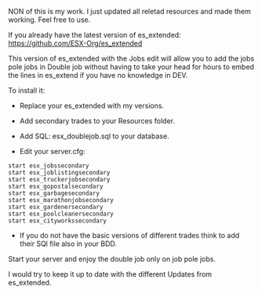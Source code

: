 NON of this is my work. I just updated all reletad resources and made them working. Feel free to use.

If you already have the latest version of es_extended: https://github.com/ESX-Org/es_extended

This version of es_extended with the Jobs edit will allow you to add the jobs pole jobs in Double job without having to take your head for hours to embed the lines in es_extend if you have no knowledge in DEV.

To install it:
- Replace your es_extended with my versions.

- Add secondary trades to your Resources folder.

- Add SQL: esx_doublejob.sql to your database.

- Edit your server.cfg:
```
start esx_jobssecondary
start esx_joblistingsecondary
start esx_truckerjobsecondary
start esx_gopostalsecondary
start esx_garbagesecondary 
start esx_marathonjobsecondary 
start esx_gardenersecondary 
start esx_poolcleanersecondary 
start esx_cityworkssecondary
```

- If you do not have the basic versions of different trades think to add their SQl file also in your BDD.

Start your server and enjoy the double job only on job pole jobs.

I would try to keep it up to date with the different Updates from es_extended.



